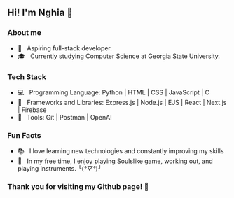 <h2> Hi! I'm Nghia 👋 </h2>

<h3> About me </h3>

- 🌱 &nbsp; Aspiring full-stack developer.
- 🎓 &nbsp; Currently studying Computer Science at Georgia State University.

<h3> Tech Stack </h3>

- 💻 &nbsp; Programming Language: Python | HTML | CSS | JavaScript | C
- 💾 &nbsp; Frameworks and Libraries: Express.js | Node.js | EJS | React | Next.js | Firebase
- 🔧 &nbsp; Tools: Git | Postman | OpenAI

<h3> Fun Facts </h3>

- 📚 &nbsp; I love learning new technologies and constantly improving my skills
- 🧩 &nbsp; In my free time, I enjoy playing Soulslike game, working out, and playing instruments. ╰(*°▽°*)╯

<h3> Thank you for visiting my Github page! 👋 </h3>

